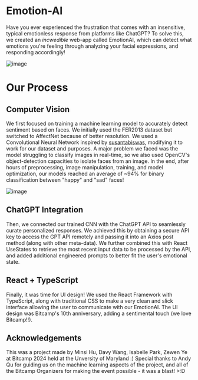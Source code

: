 # Emotion-AI
Have you ever experienced the frustration that comes with an insensitive, typical emotionless response from platforms like ChatGPT? To solve this, we created an *incwedible* web-app called EmotionAI, which can detect what emotions you're feeling through analyzing your facial expressions, and responding accordingly!

![image](https://github.com/Mimsqueeze/Bitcamp-2024/assets/101283845/abe85296-47f8-4124-bd5c-3b6fa03a7492)

# Our Process
## Computer Vision
We first focused on training a machine learning model to accurately detect sentiment based on faces. We initially used the FER2013 dataset but switched to AffectNet because of better resolution. We used a Convolutional Neural Network inspired by [susantabiswas](https://github.com/susantabiswas/realtime-facial-emotion-analyzer/blob/master/training/facial%20Emotions.ipynb), modifying it to work for our dataset and purposes. A major problem we faced was the model struggling to classify images in real-time, so we also used OpenCV's object-detection capacities to isolate faces from an image. In the end, after hours of preprocessing, image manipulation, training, and model optimization, our models reached an average of ~94% for binary classification between "happy" and "sad" faces!

![image](https://github.com/Mimsqueeze/Bitcamp-2024/assets/101283845/296e7a21-04c2-4ded-8e8c-63d353d25eb5)

## ChatGPT Integration
Then, we connected our trained CNN with the ChatGPT API to seamlessly curate personalized responses. We achieved this by obtaining a secure API key to access the GPT API remotely and passing it into an Axios post method (along with other meta-data). We further combined this with React UseStates to retrieve the most recent input data to be processed by the API, and added additional engineered prompts to better fit the user's emotional state.

## React + TypeScript
Finally, it was time for UI design! We used the React Framework with TypeScript, along with traditional CSS to make a very clean and slick interface allowing the user to communicate with our EmotionAI. The UI design was Bitcamp's 10th anniversary, adding a sentimental touch (we love Bitcamp!!).

## Acknowledgements
This was a project made by Minsi Hu, Davy Wang, Isabelle Park, Zewen Ye at Bitcamp 2024 held at the Unversity of Maryland :) Special thanks to Andy Qu for guiding us on the machine learning aspects of the project, and all of the Bitcamp Organizers for making the event possible - it was a blast! >:D
